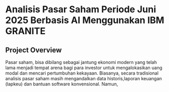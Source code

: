 # Analisis Pasar Saham Periode Juni 2025 Berbasis AI Menggunakan IBM GRANITE
## Project Overview
Pasar saham, bisa dibilang sebagai jantung ekonomi modern yang telah lama menjadi tempat arena bagi para investor untuk mengalokasikan uang modal dan mencari pertumbuhan kekayaan. Biasanya, secara tradisional analisis pasar saham masih mengandalkan data historis,laporan keuangan (lapkeu) dan bantuan software konvensional. Namun, 
